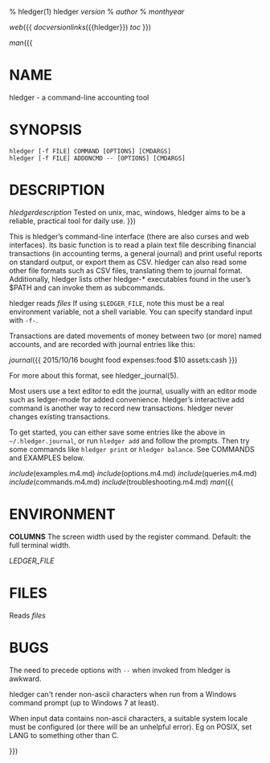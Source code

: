 % hledger(1) hledger _version_
% _author_
% _monthyear_

_web_({{
_docversionlinks_({{hledger}})
_toc_
}})

_man_({{

# NAME

hledger - a command-line accounting tool

# SYNOPSIS

`hledger [-f FILE] COMMAND [OPTIONS] [CMDARGS]`\
`hledger [-f FILE] ADDONCMD -- [OPTIONS] [CMDARGS]`

# DESCRIPTION

_hledgerdescription_
Tested on unix, mac, windows, hledger aims to be a reliable, practical
tool for daily use.
}})

This is hledger’s command-line interface (there are also curses and web
interfaces). Its basic function is to read a plain text file describing
financial transactions (in accounting terms, a general journal) and
print useful reports on standard output, or export them as CSV. hledger
can also read some other file formats such as CSV files, translating
them to journal format. Additionally, hledger lists other hledger-\* 
executables found in the user’s \$PATH and can invoke them as subcommands.

hledger reads _files_ 
If using `$LEDGER_FILE`, note this must be a real environment variable, 
not a shell variable.
You can specify standard input with `-f-`.

Transactions are dated movements of money between two (or more) named
accounts, and are recorded with journal entries like this:

_journal_({{
2015/10/16 bought food
 expenses:food          $10
 assets:cash
}})

For more about this format, see hledger_journal(5).

Most users use a text editor to edit the journal, usually with an editor
mode such as ledger-mode for added convenience. hledger’s interactive
add command is another way to record new transactions. hledger never
changes existing transactions.

To get started, you can either save some entries like the above in
`~/.hledger.journal`, or run `hledger add` and follow the prompts. Then
try some commands like `hledger print` or `hledger balance`. See
COMMANDS and EXAMPLES below.

_include_(examples.m4.md)
_include_(options.m4.md)
_include_(queries.m4.md)
_include_(commands.m4.md)
_include_(troubleshooting.m4.md)
_man_({{

# ENVIRONMENT

**COLUMNS**
The screen width used by the register command. 
Default: the full terminal width.

_LEDGER_FILE_

# FILES

Reads _files_

# BUGS

The need to precede options with `--` when invoked from hledger is awkward.

hledger can't render non-ascii characters when run from a Windows command prompt (up to Windows 7 at least).

When input data contains non-ascii characters, a suitable system locale must be configured (or there will be an unhelpful error).
Eg on POSIX, set LANG to something other than C.

}})

